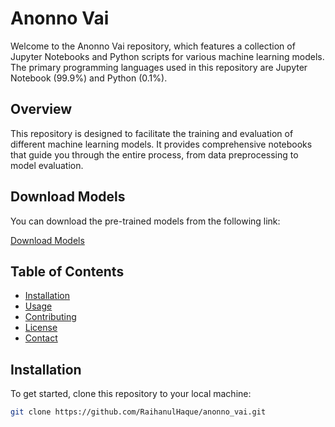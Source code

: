 # Anonno Vai

Welcome to the Anonno Vai repository, which features a collection of Jupyter Notebooks and Python scripts for various machine learning models. The primary programming languages used in this repository are Jupyter Notebook (99.9%) and Python (0.1%).

## Overview

This repository is designed to facilitate the training and evaluation of different machine learning models. It provides comprehensive notebooks that guide you through the entire process, from data preprocessing to model evaluation.

## Download Models

You can download the pre-trained models from the following link:

[Download Models](https://drive.google.com/drive/folders/1nY-ylZbvnTxqJKAtBrbAeNPWSXivJn3G?usp=sharing)

## Table of Contents

- [Installation](#installation)
- [Usage](#usage)
- [Contributing](#contributing)
- [License](#license)
- [Contact](#contact)

## Installation

To get started, clone this repository to your local machine:

```bash
git clone https://github.com/RaihanulHaque/anonno_vai.git
